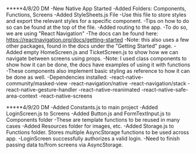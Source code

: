 *****4/8/20 DM
-New Native App Started
-Added Folders: Components, Functions, Screens
-Added StyleSheets.js File
    -Use this file to store styles and export the relevant styles for a specific component.
    -Tips on how to do so can be found at the top of the file.
-Added routing to the app.
    -To do so, we are using "React Navigation"
    -The docs can be found here: https://reactnavigation.org/docs/getting-started
    -Note: this also uses a few other packages, found in the docs under the "Getting Started" page.
-Added empty HomeScreen.js and TicketScreen.js to show how we can navigate between screens using props.
    -Note: I used class components to show how it can be done, the docs have examples
     of using it with functions
    -These components also implement basic styling as reference to how it can be done as well.
-Dependencies installed:
    -react-native-community/masked-view
    -react-navigation/native
    -react-navigation/stack
    -react-native-gesture-handler
    -react-native-reanimated
    -react-native-safe-area-context
    -react-native-screens

*****4/9/20 DM
-Added Constants.js to main project
-Added LoginScreen.js to Screens
-Added Button.js and FormTextInput.js to Components folder
    -These are template functions to be reused in many cases
-Added Resources folder for images, etc.
-Added Storage.js to Functions folder. Stores multiple AsyncStorage functions to be used across app.
-LoginScreen successfully authorizes a valid login.
    -Need to finish passing data to/from screens via AsyncStorage.








